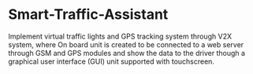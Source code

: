 # Smart-Traffic-Assistant
Implement virtual traffic lights and GPS tracking system through V2X system, where On board unit is created to be connected to a web server through GSM and GPS modules and show the data to the driver though a graphical user interface (GUI) unit supported with touchscreen. 
